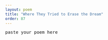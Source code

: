 ```yaml
---
layout: poem
title: "Where They Tried to Erase the Dream"
order: 87
---
```


<pre>
paste your poem here
</pre>
